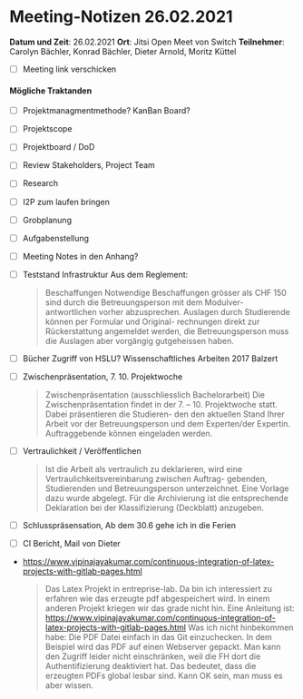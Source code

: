 # Meeting-Notizen 26.02.2021

**Datum und Zeit**: 26.02.2021
**Ort**: Jitsi Open Meet von Switch
**Teilnehmer**: Carolyn Bächler, Konrad Bächler, Dieter Arnold, Moritz Küttel

- [ ] Meeting link verschicken

#### Mögliche Traktanden

- [ ] Projektmanagmentmethode? KanBan Board?
- [ ] Projektscope
- [ ] Projektboard / DoD
- [ ] Review Stakeholders, Project Team
- [ ] Research
- [ ] I2P zum laufen bringen
- [ ] Grobplanung
- [ ] Aufgabenstellung
- [ ] Meeting Notes in den Anhang?
- [ ] Teststand Infrastruktur
  Aus dem Reglement:

  > Beschaffungen
  > Notwendige Beschaffungen grösser als CHF 150 sind durch die Betreuungsperson mit dem Modulver-
  > antwortlichen vorher abzusprechen. Auslagen durch Studierende können per Formular und Original-
  > rechnungen direkt zur Rückerstattung angemeldet werden, die Betreuungsperson muss die Auslagen
  > aber vorgängig gutgeheissen haben.

- [ ] Bücher Zugriff von HSLU? Wissenschaftliches Arbeiten 2017 Balzert
- [ ] Zwischenpräsentation, 7. 10. Projektwoche
  > Zwischenpräsentation (ausschliesslich Bachelorarbeit)
  > Die Zwischenpräsentation findet in der 7. – 10. Projektwoche statt. Dabei präsentieren die Studieren-
  > den den aktuellen Stand Ihrer Arbeit vor der Betreuungsperson und dem Experten/der Expertin.
  > Auftraggebende können eingeladen werden.

- [ ] Vertraulichkeit / Veröffentlichen 
  > Ist die Arbeit als vertraulich zu deklarieren, wird eine Vertraulichkeitsvereinbarung zwischen Auftrag-
  > gebenden, Studierenden und Betreuungsperson unterzeichnet. Eine Vorlage dazu wurde abgelegt.
  > Für die Archivierung ist die entsprechende Deklaration bei der Klassifizierung (Deckblatt) anzugeben.
- [ ] Schlusspräsensation, Ab dem 30.6 gehe ich in die Ferien
- [ ] CI Bericht, Mail von Dieter
- https://www.vipinajayakumar.com/continuous-integration-of-latex-projects-with-gitlab-pages.html
  > Das Latex Projekt in entreprise-lab. Da bin ich interessiert zu erfahren wie das erzeugte pdf abgespeichert wird.
  > In einem anderen Projekt kriegen wir das grade nicht hin. Eine Anleitung ist: https://www.vipinajayakumar.com/continuous-integration-of-latex-projects-with-gitlab-pages.html 
  > Was ich nicht hinbekommen habe: Die PDF Datei einfach in das Git einzuchecken. In dem Beispiel wird das PDF auf einen Webserver gepackt. Man kann den Zugriff leider nicht einschränken, weil die FH dort die Authentifizierung deaktiviert hat. Das bedeutet, dass die erzeugten PDFs global lesbar sind. Kann OK sein, man muss es aber wissen.
